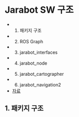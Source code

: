 # Jarabot SW 구조 
* 1. 패키지 구조
* 2. ROS Graph 
* 3. jarabot_interfaces
* 4. jarabot_node
* 5. jarabot_cartographer
* 6. jarabot_navigation2
* [자료](https://1drv.ms/p/s!Aigic13_w6ElgpMxnw1-8k1wuFNOgQ?e=OfWzIT)

## 1. 패키지 구조

